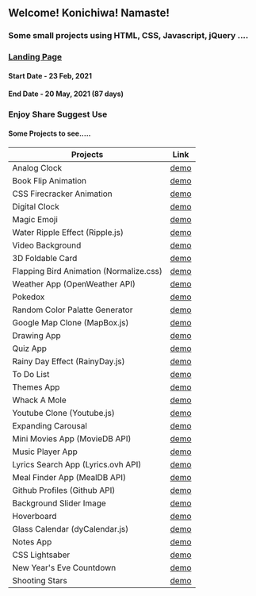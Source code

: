 ## Welcome! Konichiwa! Namaste!

### Some small projects using HTML, CSS, Javascript, jQuery ....

### [Landing Page](https://astrogeek77.github.io/Daily_Coding_Challenge_2021/)

#### Start Date - 23 Feb, 2021
#### End Date - 20 May, 2021 (87 days)

### Enjoy Share Suggest Use



#### Some Projects to see.....

| Projects      | Link          | 
| ------------- |:-------------:|
|  Analog Clock | [demo](https://astrogeek77.github.io/Daily_Coding_Challenge_2021/Analog%20Clock/) |
| Book Flip Animation     | [demo](https://astrogeek77.github.io/Daily_Coding_Challenge_2021/Book%20Flip%20Animation/)      | 
| CSS Firecracker Animation | [demo](https://astrogeek77.github.io/Daily_Coding_Challenge_2021/CSS%20Firecracker%20Animation/)     |
|  Digital Clock | [demo](https://astrogeek77.github.io/Daily_Coding_Challenge_2021/Digital%20Clock/) |
| Magic Emoji     | [demo](https://astrogeek77.github.io/Daily_Coding_Challenge_2021/Magic%20Emoji/)      | 
| Water Ripple Effect (Ripple.js) | [demo](https://astrogeek77.github.io/Daily_Coding_Challenge_2021/Water%20Ripple%20Effect/)     |
|  Video Background | [demo](https://astrogeek77.github.io/Daily_Coding_Challenge_2021/video%20background/) |
| 3D Foldable Card     | [demo](https://astrogeek77.github.io/Daily_Coding_Challenge_2021/3D%20Foldable%20Card/)      | 
| Flapping Bird Animation (Normalize.css)| [demo](https://astrogeek77.github.io/Daily_Coding_Challenge_2021/Flapping%20Birds%20Animation/)     |
|  Weather App (OpenWeather API)| [demo](https://astrogeek77.github.io/Daily_Coding_Challenge_2021/weather%20app%202.0/) |
| Pokedox     | [demo](https://astrogeek77.github.io/Daily_Coding_Challenge_2021/pokedex/)      | 
| Random Color Palatte Generator | [demo](https://astrogeek77.github.io/Daily_Coding_Challenge_2021/Random%20Color%20Palatte%20Generator/)     |
| Google Map Clone (MapBox.js) | [demo](https://astrogeek77.github.io/Daily_Coding_Challenge_2021/Google%20Map%20Clone/) |
| Drawing App     | [demo](https://astrogeek77.github.io/Daily_Coding_Challenge_2021/drawing-app/)      | 
| Quiz App | [demo](https://astrogeek77.github.io/Daily_Coding_Challenge_2021/quiz-app/)     |
| Rainy Day Effect (RainyDay.js)| [demo](https://astrogeek77.github.io/Daily_Coding_Challenge_2021/Rainy%20Day%20Effect/) |
| To Do List | [demo](https://astrogeek77.github.io/Daily_Coding_Challenge_2021/todo-list/) |
| Themes App | [demo](https://astrogeek77.github.io/Daily_Coding_Challenge_2021/Theme%20Toggler/) |
| Whack A Mole | [demo](https://astrogeek77.github.io/Daily_Coding_Challenge_2021/Whack%20a%20Mole/) |
| Youtube Clone (Youtube.js)| [demo](https://astrogeek77.github.io/Daily_Coding_Challenge_2021/Youtube%20Clone/) |
| Expanding Carousal | [demo](https://astrogeek77.github.io/Daily_Coding_Challenge_2021/expanding-cards/) |
| Mini Movies App (MovieDB API)| [demo](https://astrogeek77.github.io/Daily_Coding_Challenge_2021/movie-app/) |
| Music Player App | [demo](https://astrogeek77.github.io/Daily_Coding_Challenge_2021/music-player/) |
| Lyrics Search App (Lyrics.ovh API)| [demo](https://astrogeek77.github.io/Daily_Coding_Challenge_2021/lyrics-search/) |
| Meal Finder App (MealDB API)| [demo](https://astrogeek77.github.io/Daily_Coding_Challenge_2021/meal-finder/) |
| Github Profiles (Github API)| [demo](https://astrogeek77.github.io/Daily_Coding_Challenge_2021/github-profiles/) |
| Background Slider Image | [demo](https://astrogeek77.github.io/Daily_Coding_Challenge_2021/background-slider/) |
| Hoverboard | [demo](https://astrogeek77.github.io/Daily_Coding_Challenge_2021/hoverboard/) |
| Glass Calendar (dyCalendar.js)| [demo](https://astrogeek77.github.io/Daily_Coding_Challenge_2021/Calender/) |
| Notes App | [demo](https://astrogeek77.github.io/Daily_Coding_Challenge_2021/notes-app/) |
| CSS Lightsaber | [demo](https://astrogeek77.github.io/Daily_Coding_Challenge_2021/Lightsabers/) |
| New Year's Eve Countdown | [demo](https://astrogeek77.github.io/Daily_Coding_Challenge_2021/new-year-countdown/) |
| Shooting Stars | [demo](https://astrogeek77.github.io/Daily_Coding_Challenge_2021/Shooting%20Star/) |
